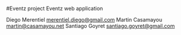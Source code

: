 #Eventz project
Eventz web application

Diego Merentiel <merentiel.diego@gmail.com>
Martin Casamayou <martin@casamayou.net>
Santiago Goyret <santiago.goyret@gmail.com>

